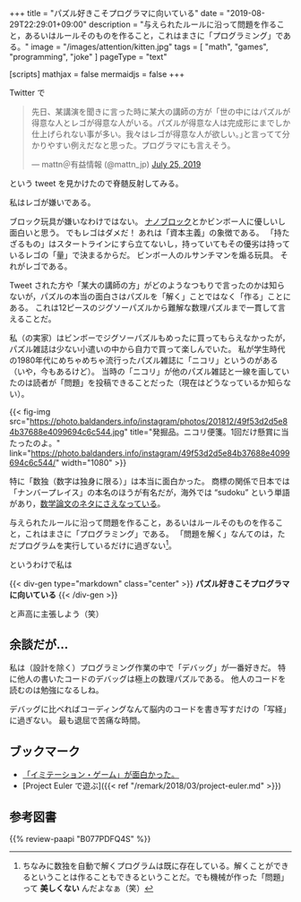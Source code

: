 +++
title = "パズル好きこそプログラマに向いている"
date =  "2019-08-29T22:29:01+09:00"
description = "与えられたルールに沿って問題を作ること，あるいはルールそのものを作ること，これはまさに「プログラミング」である。"
image = "/images/attention/kitten.jpg"
tags = [ "math", "games", "programming", "joke" ]
pageType = "text"

[scripts]
  mathjax = false
  mermaidjs = false
+++

Twitter で

<blockquote class="twitter-tweet"><p lang="ja" dir="ltr">先日、某講演を聞きに言った時に某大の講師の方が「世の中にはパズルが得意な人とレゴが得意な人がいる。パズルが得意な人は完成形にまでしか仕上げられない事が多い。我々はレゴが得意な人が欲しい。｣と言ってて分かりやすい例えだなと思った。プログラマにも言えそう。</p>&mdash; mattn＠有益情報 (@mattn_jp) <a href="https://twitter.com/mattn_jp/status/1154184157305589760?ref_src=twsrc%5Etfw">July 25, 2019</a></blockquote>

という tweet を見かけたので脊髄反射してみる。

私はレゴが嫌いである。

ブロック玩具が嫌いなわけではない。
[ナノブロック](http://www.diablock.co.jp/nanoblock/ "nanoblock")とかビンボー人に優しいし面白いと思う。
でもレゴはダメだ！ あれは「資本主義」の象徴である。
「持たざるもの」はスタートラインにすら立てないし，持っていてもその優劣は持っているレゴの「量」で決まるからだ。
ビンボー人のルサンチマンを煽る玩具。
それがレゴである。

Tweet された方や「某大の講師の方」がどのようなつもりで言ったのかは知らないが，パズルの本当の面白さはパズルを「解く」ことではなく「作る」ことにある。
これは12ピースのジグソーパズルから難解な数理パズルまで一貫して言えることだ。

私（の実家）はビンボーでジグソーパズルもめったに買ってもらえなかったが，パズル雑誌は少ない小遣いの中から自力で買って楽しんでいた。
私が学生時代の1980年代にめちゃめちゃ流行ったパズル雑誌に「ニコリ」というのがある（いや，今もあるけど）。
当時の「ニコリ」が他のパズル雑誌と一線を画していたのは読者が「問題」を投稿できることだった（現在はどうなっているか知らない）。

{{< fig-img src="https://photo.baldanders.info/instagram/photos/201812/49f53d2d5e84b37688e4099694c6c544.jpg" title="発掘品。ニコリ便箋。1回だけ懸賞に当たったのよ。" link="https://photo.baldanders.info/instagram/49f53d2d5e84b37688e4099694c6c544/" width="1080" >}}

特に「数独（数字は独身に限る）」は本当に面白かった。
商標の関係で日本では「ナンバープレイス」の本名のほうが有名だが，海外では “sudoku” という単語があり，[数学論文のネタにさえなっている](http://www.nikkei-science.com/page/magazine/0609/sudoku.html "数独の科学 | 日経サイエンス")。

与えられたルールに沿って問題を作ること，あるいはルールそのものを作ること，これはまさに「プログラミング」である。
「問題を解く」なんてのは，ただプログラムを実行しているだけに過ぎない[^sudoku1]。

[^sudoku1]: ちなみに数独を自動で解くプログラムは既に存在している。解くことができるということは作ることもできるということだ。でも機械が作った「問題」って **美しくない** んだよなぁ（笑）

というわけで私は

{{< div-gen type="markdown" class="center" >}}
**パズル好きこそプログラマに向いている**
{{< /div-gen >}}


と声高に主張しよう（笑）

## 余談だが...

私は（設計を除く）プログラミング作業の中で「デバッグ」が一番好きだ。
特に他人の書いたコードのデバッグは極上の数理パズルである。
他人のコードを読むのは勉強になるしね。

デバッグに比べればコーディングなんて脳内のコードを書き写すだけの「写経」に過ぎない。
最も退屈で苦痛な時間。

## ブックマーク

- [「イミテーション・ゲーム」が面白かった。](https://baldanders.info/blog/000833/)
- [Project Euler で遊ぶ]({{< ref "/remark/2018/03/project-euler.md" >}})

## 参考図書

{{% review-paapi "B077PDFQ4S" %}} <!-- 数独 -->
